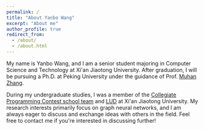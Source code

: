 ```yaml
---
permalink: /
title: "About Yanbo Wang"
excerpt: "About me"
author_profile: true
redirect_from: 
  - /about/
  - /about.html
---
```


My name is Yanbo Wang, and I am a senior student majoring in Computer Science and Technology at Xi'an Jiaotong University. After graduation, I will be pursuing a Ph.D. at Peking University under the guidance of Prof. [Muhan Zhang](https://muhanzhang.github.io/).

During my undergraduate studies, I was a member of the [Collegiate Programming Contest school team](https://board.xjtuicpc.com/) and [LUD](https://luoundergradxjtu.github.io/) at Xi'an Jiaotong University. My research interests primarily focus on graph neural networks, and I am always eager to discuss and exchange ideas with others in the field. Feel free to contact me if you're interested in discussing further!

 
